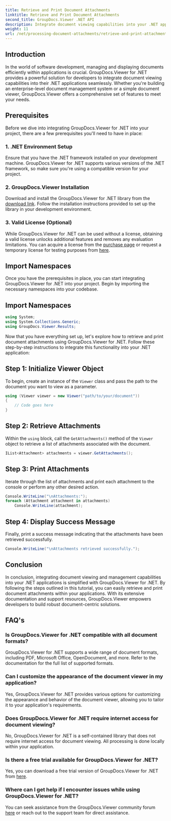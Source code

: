 ```yaml
---
title: Retrieve and Print Document Attachments
linktitle: Retrieve and Print Document Attachments
second_title: GroupDocs.Viewer .NET API
description: Integrate document viewing capabilities into your .NET applications seamlessly with GroupDocs.Viewer for .NET. Retrieve and print document attachments effortlessly.
weight: 11
url: /net/processing-document-attachments/retrieve-and-print-attachments/
---
```

## Introduction
In the world of software development, managing and displaying documents efficiently within applications is crucial. GroupDocs.Viewer for .NET provides a powerful solution for developers to integrate document viewing capabilities into their .NET applications seamlessly. Whether you're building an enterprise-level document management system or a simple document viewer, GroupDocs.Viewer offers a comprehensive set of features to meet your needs.
## Prerequisites
Before we dive into integrating GroupDocs.Viewer for .NET into your project, there are a few prerequisites you'll need to have in place:
### 1. .NET Environment Setup
Ensure that you have the .NET framework installed on your development machine. GroupDocs.Viewer for .NET supports various versions of the .NET framework, so make sure you're using a compatible version for your project.
### 2. GroupDocs.Viewer Installation
Download and install the GroupDocs.Viewer for .NET library from the [download link](https://releases.groupdocs.com/viewer/net/). Follow the installation instructions provided to set up the library in your development environment.
### 3. Valid License (Optional)
While GroupDocs.Viewer for .NET can be used without a license, obtaining a valid license unlocks additional features and removes any evaluation limitations. You can acquire a license from the [purchase page](https://purchase.groupdocs.com/buy) or request a temporary license for testing purposes from [here](https://purchase.groupdocs.com/temporary-license/).

## Import Namespaces
Once you have the prerequisites in place, you can start integrating GroupDocs.Viewer for .NET into your project. Begin by importing the necessary namespaces into your codebase.
## Import Namespaces
```csharp
using System;
using System.Collections.Generic;
using GroupDocs.Viewer.Results;
```

Now that you have everything set up, let's explore how to retrieve and print document attachments using GroupDocs.Viewer for .NET. Follow these step-by-step instructions to integrate this functionality into your .NET application:
## Step 1: Initialize Viewer Object
To begin, create an instance of the `Viewer` class and pass the path to the document you want to view as a parameter.
```csharp
using (Viewer viewer = new Viewer("path/to/your/document"))
{
    // Code goes here
}
```
## Step 2: Retrieve Attachments
Within the `using` block, call the `GetAttachments()` method of the `Viewer` object to retrieve a list of attachments associated with the document.
```csharp
IList<Attachment> attachments = viewer.GetAttachments();
```
## Step 3: Print Attachments
Iterate through the list of attachments and print each attachment to the console or perform any other desired action.
```csharp
Console.WriteLine("\nAttachments:");
foreach (Attachment attachment in attachments)
    Console.WriteLine(attachment);
```
## Step 4: Display Success Message
Finally, print a success message indicating that the attachments have been retrieved successfully.
```csharp
Console.WriteLine("\nAttachments retrieved successfully.");
```

## Conclusion
In conclusion, integrating document viewing and management capabilities into your .NET applications is simplified with GroupDocs.Viewer for .NET. By following the steps outlined in this tutorial, you can easily retrieve and print document attachments within your applications. With its extensive documentation and support resources, GroupDocs.Viewer empowers developers to build robust document-centric solutions.
## FAQ's
### Is GroupDocs.Viewer for .NET compatible with all document formats?
GroupDocs.Viewer for .NET supports a wide range of document formats, including PDF, Microsoft Office, OpenDocument, and more. Refer to the documentation for the full list of supported formats.
### Can I customize the appearance of the document viewer in my application?
Yes, GroupDocs.Viewer for .NET provides various options for customizing the appearance and behavior of the document viewer, allowing you to tailor it to your application's requirements.
### Does GroupDocs.Viewer for .NET require internet access for document viewing?
No, GroupDocs.Viewer for .NET is a self-contained library that does not require internet access for document viewing. All processing is done locally within your application.
### Is there a free trial available for GroupDocs.Viewer for .NET?
Yes, you can download a free trial version of GroupDocs.Viewer for .NET from [here](https://releases.groupdocs.com/).
### Where can I get help if I encounter issues while using GroupDocs.Viewer for .NET?
You can seek assistance from the GroupDocs.Viewer community forum [here](https://forum.groupdocs.com/c/viewer/9) or reach out to the support team for direct assistance.
